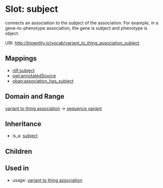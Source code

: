# Slot: subject


connects an association to the subject of the association. For example, in a gene-to-phenotype association, the gene is subject and phenotype is object.

URI: http://bioentity.io/vocab/variant_to_thing_association_subject
## Mappings

 * [rdf:subject](http://purl.obolibrary.org/obo/rdf_subject)
 * [owl:annotatedSource](http://purl.obolibrary.org/obo/owl_annotatedSource)
 * [oban:association_has_subject](http://purl.obolibrary.org/obo/oban_association_has_subject)
## Domain and Range

[variant to thing association](VariantToThingAssociation.md) -> [sequence variant](SequenceVariant.md)
## Inheritance

 *  is_a: [subject](subject.md)
## Children

## Used in

 *  usage: [variant to thing association](VariantToThingAssociation.md)
